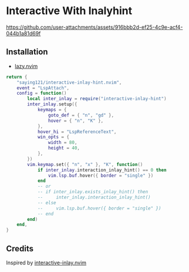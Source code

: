 # Interactive With Inalyhint

<https://github.com/user-attachments/assets/916bbb2d-ef25-4c9e-acf4-044b1a81d69f>

## Installation

- [lazy.nvim](https://github.com/folke/lazy.nvim)

```lua
return {
    "saying121/interactive-inlay-hint.nvim",
    event = "LspAttach",
    config = function()
        local inter_inlay = require("interactive-inlay-hint")
        inter_inlay.setup({
            keymaps = {
                goto_def = { "n", "gd" },
                hover = { "n", "K" },
            },
            hover_hi = "LspReferenceText",
            win_opts = {
                width = 80,
                height = 40,
            },
        })
        vim.keymap.set({ "n", "x" }, "K", function()
            if inter_inlay.interaction_inlay_hint() == 0 then
                vim.lsp.buf.hover({ border = "single" })
            end
            -- or
            -- if inter_inlay.exists_inlay_hint() then
            --     inter_inlay.interaction_inlay_hint()
            -- else
            --     vim.lsp.buf.hover({ border = "single" })
            -- end
        end)
    end,
}
```

## Credits

Inspired by [interactive-inlay.nvim](https://github.com/llllvvuu/interactive-inlay.nvim)
